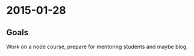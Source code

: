 2015-01-28
==========

Goals
-----
Work on a node course, prepare for mentoring students and maybe blog.
